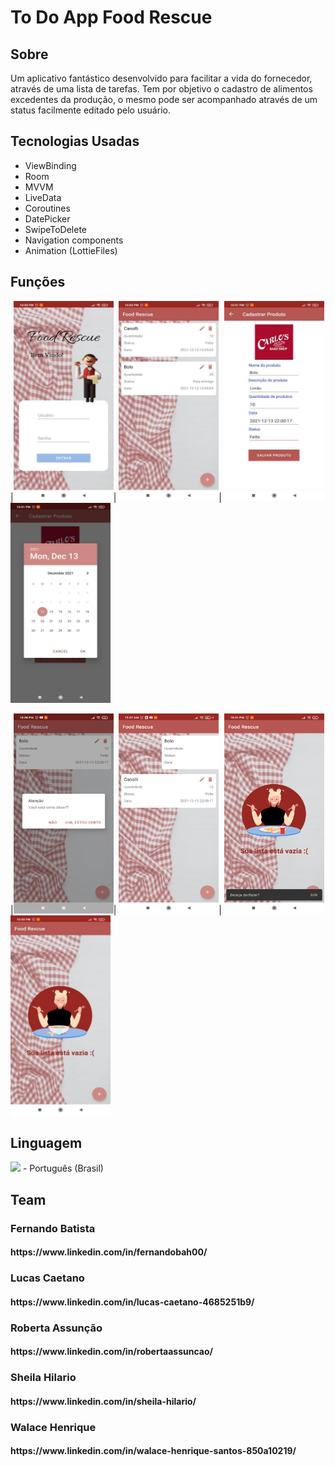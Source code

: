 <h1> To Do App Food Rescue </h1>

<h2>Sobre </h2> 

<p>
 Um aplicativo fantástico desenvolvido para facilitar a vida do fornecedor, através de uma lista de tarefas. Tem por objetivo o cadastro de alimentos excedentes
da produção, o mesmo pode ser acompanhado através de um status facilmente editado pelo usuário. 

</p>

## Tecnologias Usadas 
- ViewBinding
- Room
- MVVM
- LiveData
- Coroutines
- DatePicker
- SwipeToDelete
- Navigation components
- Animation (LottieFiles)

## Funções 
|<img src="https://github.com/FoodRescue/AppFoodRescue/blob/master/img1.jpg" width="160" height="320"/>|
<img src="https://github.com/FoodRescue/AppFoodRescue/blob/master/img2.jpg" width="160" height="320"/>|
<img src="https://github.com/FoodRescue/AppFoodRescue/blob/master/img3.jpg" width="160" height="320"/>
<img src="https://github.com/FoodRescue/AppFoodRescue/blob/master/img4.jpg" width="160" height="320"/>

|<img src="https://github.com/FoodRescue/AppFoodRescue/blob/master/img5.jpg" width="160" height="320"/>|
<img src="https://github.com/FoodRescue/AppFoodRescue/blob/master/imge6.jpg" width="160" height="320"/>|
<img src="https://github.com/FoodRescue/AppFoodRescue/blob/master/img6.jpg" width="160" height="320"/>
<img src="https://github.com/FoodRescue/AppFoodRescue/blob/master/img7.jpg" width="160" height="320"/>

<h2>Linguagem </h2>
<div>
<img src="https://cdn.staticaly.com/gh/hjnilsson/country-flags/master/svg/br.svg" width="22"> - Português (Brasil)</br>
</div>

<h2>Team </h2>

<h3>Fernando Batista </h3>
<h4>https://www.linkedin.com/in/fernandobah00/  </h4>

<h3>Lucas Caetano  </h3>
<h4>https://www.linkedin.com/in/lucas-caetano-4685251b9/  </h4>

<h3>Roberta Assunção </h3>
<h4>https://www.linkedin.com/in/robertaassuncao/  </h4>

<h3>Sheila Hilario </h3>
<h4>https://www.linkedin.com/in/sheila-hilario/  </h4>

<h3>Walace Henrique </h3>
<h4>https://www.linkedin.com/in/walace-henrique-santos-850a10219/ </h4>
